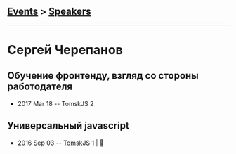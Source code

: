 ## [Events](../README.md) > [Speakers](../speakers.md)
---

# Сергей Черепанов

## Обучение фронтенду, взгляд со стороны работодателя
- 2017 Mar 18 -- TomskJS 2    
## Универсальный javascript
- 2016 Sep 03 -- [TomskJS 1](https://www.youtube.com/watch?v=Y5RV5Ys0-00)  | [:notebook:](http://slides.com/julya_key09/deck#/)  
